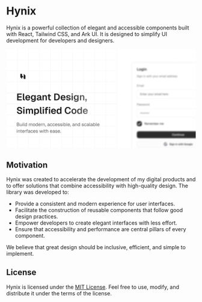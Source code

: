 # Hynix

Hynix is a powerful collection of elegant and accessible components built with
React, Tailwind CSS, and Ark UI. It is designed to simplify UI development for
developers and designers.

<div align="center">
  <img src="./.github/media/cover.jpg" />
</div>

## Motivation

Hynix was created to accelerate the development of my digital products and to
offer solutions that combine accessibility with high-quality design. The library
was developed to:

- Provide a consistent and modern experience for user interfaces.
- Facilitate the construction of reusable components that follow good design
  practices.
- Empower developers to create elegant interfaces with less effort.
- Ensure that accessibility and performance are central pillars of every
  component.

We believe that great design should be inclusive, efficient, and simple to
implement.

## License

Hynix is licensed under the [MIT License](./LICENSE). Feel free to use, modify,
and distribute it under the terms of the license.
